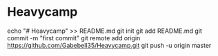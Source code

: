 # Heavycamp
echo "# Heavycamp" >> README.md
git init
git add README.md
git commit -m "first commit"
git remote add origin https://github.com/Gabebell35/Heavycamp.git
git push -u origin master
